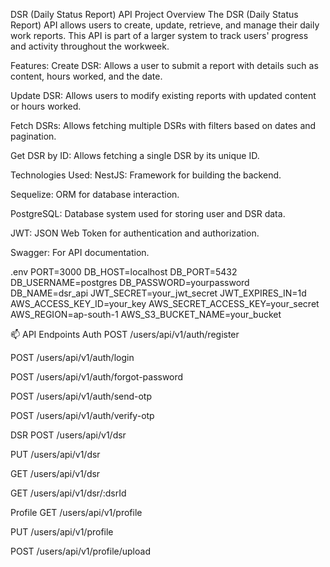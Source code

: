 DSR (Daily Status Report) API Project
Overview
The DSR (Daily Status Report) API allows users to create, update, retrieve, and manage their daily work reports. This API is part of a larger system to track users' progress and activity throughout the workweek.

Features:
Create DSR: Allows a user to submit a report with details such as content, hours worked, and the date.

Update DSR: Allows users to modify existing reports with updated content or hours worked.

Fetch DSRs: Allows fetching multiple DSRs with filters based on dates and pagination.

Get DSR by ID: Allows fetching a single DSR by its unique ID.

Technologies Used:
NestJS: Framework for building the backend.

Sequelize: ORM for database interaction.

PostgreSQL: Database system used for storing user and DSR data.

JWT: JSON Web Token for authentication and authorization.

Swagger: For API documentation.

.env
PORT=3000
DB_HOST=localhost
DB_PORT=5432
DB_USERNAME=postgres
DB_PASSWORD=yourpassword
DB_NAME=dsr_api
JWT_SECRET=your_jwt_secret
JWT_EXPIRES_IN=1d
AWS_ACCESS_KEY_ID=your_key
AWS_SECRET_ACCESS_KEY=your_secret
AWS_REGION=ap-south-1
AWS_S3_BUCKET_NAME=your_bucket

📫 API Endpoints
Auth
POST /users/api/v1/auth/register

POST /users/api/v1/auth/login

POST /users/api/v1/auth/forgot-password

POST /users/api/v1/auth/send-otp

POST /users/api/v1/auth/verify-otp

DSR
POST /users/api/v1/dsr

PUT /users/api/v1/dsr

GET /users/api/v1/dsr

GET /users/api/v1/dsr/:dsrId

Profile
GET /users/api/v1/profile

PUT /users/api/v1/profile

POST /users/api/v1/profile/upload


